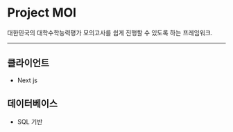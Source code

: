 # Project MOI

대한민국의 대학수학능력평가 모의고사를 쉽게 진행할 수 있도록 하는 프레임워크.

---

## 클라이언트
* Next js

## 데이터베이스
* SQL 기반